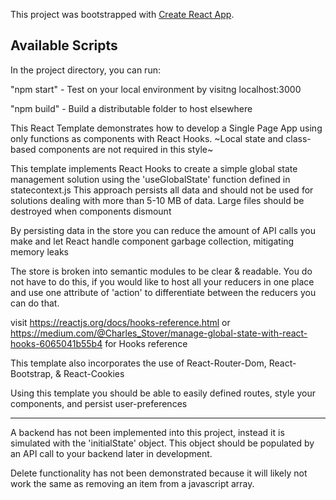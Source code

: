 This project was bootstrapped with [Create React App](https://github.com/facebook/create-react-app).

## Available Scripts

In the project directory, you can run:

"npm start" - Test on your local environment by visitng localhost:3000

"npm build" - Build a distributable folder to host elsewhere

This React Template demonstrates how to develop a Single Page App using only functions as components with React Hooks.
                    ~Local state and class-based components are not required in this style~

This template implements React Hooks to create a simple global state management solution using the 'useGlobalState' function defined in statecontext.js
                    This approach persists all data and should not be used for solutions dealing with more than 5-10 MB of data.
                                      Large files should be destroyed when components dismount

By persisting data in the store you can reduce the amount of API calls you make and let React handle component garbage collection, mitigating memory leaks


The store is broken into semantic modules to be clear & readable. You do not have to do this, if you would like to host all your reducers in one place and
use one attribute of 'action' to differentiate between the reducers you can do that.


visit https://reactjs.org/docs/hooks-reference.html or https://medium.com/@Charles_Stover/manage-global-state-with-react-hooks-6065041b55b4 for Hooks reference




This template also incorporates the use of React-Router-Dom, React-Bootstrap, & React-Cookies

Using this template you should be able to easily defined routes, style your components, and persist user-preferences


----------------------------------------------------------------------------------------------------------------------------------------------------------------

A backend has not been implemented into this project, instead it is simulated with the 'initialState' object.
This object should be populated by an API call to your backend later in development.

Delete functionality has not been demonstrated because it will likely not work the same as removing an item from a javascript array.